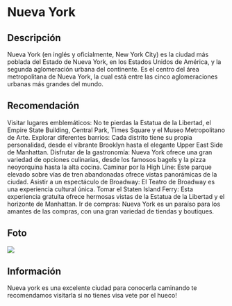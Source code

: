 # Nueva York

## Descripción
Nueva York (en inglés y oficialmente, New York City) es la ciudad más poblada del Estado de Nueva York, en los Estados Unidos de América, y la segunda aglomeración urbana del continente. Es el centro del área metropolitana de Nueva York, la cual está entre las cinco aglomeraciones urbanas más grandes del mundo.

## Recomendación
Visitar lugares emblemáticos:
No te pierdas la Estatua de la Libertad, el Empire State Building, Central Park, Times Square y el Museo Metropolitano de Arte. 
Explorar diferentes barrios:
Cada distrito tiene su propia personalidad, desde el vibrante Brooklyn hasta el elegante Upper East Side de Manhattan. 
Disfrutar de la gastronomía:
Nueva York ofrece una gran variedad de opciones culinarias, desde los famosos bagels y la pizza neoyorquina hasta la alta cocina. 
Caminar por la High Line:
Este parque elevado sobre vías de tren abandonadas ofrece vistas panorámicas de la ciudad. 
Asistir a un espectáculo de Broadway:
El Teatro de Broadway es una experiencia cultural única. 
Tomar el Staten Island Ferry:
Esta experiencia gratuita ofrece hermosas vistas de la Estatua de la Libertad y el horizonte de Manhattan. 
Ir de compras:
Nueva York es un paraíso para los amantes de las compras, con una gran variedad de tiendas y boutiques. 

## Foto
![](https://encrypted-tbn0.gstatic.com/images?q=tbn:ANd9GcRBQo-Kd653htjq8iapwLMbTujaSku52Ge2Pw&s)

## Información 
Nueva york es una excelente ciudad para conocerla caminando te recomendamos visitarla si no tienes visa vete por el hueco!